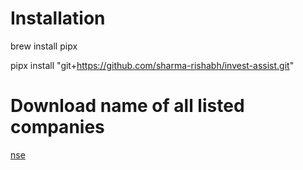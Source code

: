 # Installation 

brew install pipx

pipx install "git+https://github.com/sharma-rishabh/invest-assist.git"


# Download name of all listed companies

[nse](!https://www.nseindia.com/regulations/listing-compliance/nse-market-capitalisation-all-companies)
